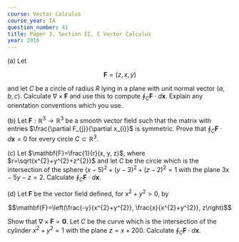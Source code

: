 ```yaml
---
course: Vector Calculus
course_year: IA
question_number: 41
title: Paper 3, Section II, C Vector Calculus
year: 2016
---
```




(a) Let

$$\mathbf{F}=(z, x, y)$$

and let $C$ be a circle of radius $R$ lying in a plane with unit normal vector $(a, b, c)$. Calculate $\nabla \times \mathbf{F}$ and use this to compute $\oint_{C} \mathbf{F} \cdot d \mathbf{x}$. Explain any orientation conventions which you use.

(b) Let $\mathbf{F}: \mathbb{R}^{3} \rightarrow \mathbb{R}^{3}$ be a smooth vector field such that the matrix with entries $\frac{\partial F_{j}}{\partial x_{i}}$ is symmetric. Prove that $\oint_{C} \mathbf{F} \cdot d \mathbf{x}=0$ for every circle $C \subset \mathbb{R}^{3}$.

(c) Let $\mathbf{F}=\frac{1}{r}(x, y, z)$, where $r=\sqrt{x^{2}+y^{2}+z^{2}}$ and let $C$ be the circle which is the intersection of the sphere $(x-5)^{2}+(y-3)^{2}+(z-2)^{2}=1$ with the plane $3 x-5 y-z=2$. Calculate $\oint_{C} \mathbf{F} \cdot d \mathbf{x}$.

(d) Let $\mathbf{F}$ be the vector field defined, for $x^{2}+y^{2}>0$, by

$$\mathbf{F}=\left(\frac{-y}{x^{2}+y^{2}}, \frac{x}{x^{2}+y^{2}}, z\right)$$

Show that $\nabla \times \mathbf{F}=\mathbf{0}$. Let $C$ be the curve which is the intersection of the cylinder $x^{2}+y^{2}=1$ with the plane $z=x+200$. Calculate $\oint_{C} \mathbf{F} \cdot d \mathbf{x}$.